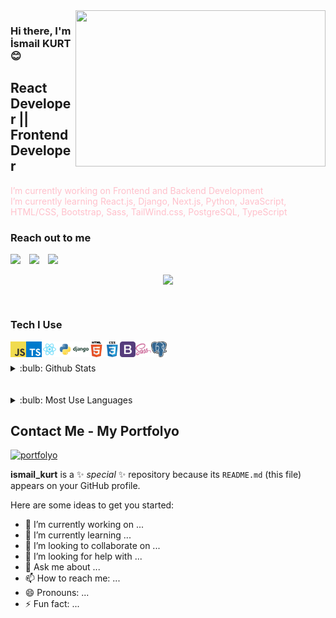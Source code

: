 <img src="https://media.giphy.com/media/K3bwkZeWlBAas/giphy.gif" align="right" width="400" height="250" >

### Hi there,  I'm İsmail KURT :blush: 
 
## React Developer || Frontend Developer

<font color="pink">I’m currently working on Frontend and Backend Development</font>
<br>
<font color="pink">I’m currently learning React.js, Django, Next.js, Python, JavaScript, HTML/CSS, Bootstrap, Sass, TailWind.css, PostgreSQL, TypeScript</font>

### Reach out to me

[<img width="30" src="https://unpkg.com/simple-icons@v8/icons/linkedin.svg" align="left" />][linkedin]
[<img width="30" src="https://unpkg.com/simple-icons@v8/icons/gmail.svg" align="left" />][gmail]
[<img width="30" src="https://unpkg.com/simple-icons@v8/icons/github.svg" align="left" />][github]

<br/>

[linkedin]: https://www.linkedin.com/in/kurtismail/
[github]: https://github.com/kurtismail
[gmail]: ismailkurtlojistik@gmail.com




<p align="center">
  <img src="https://rishavanand.github.io/static/images/greetings.gif" align="center" style="width: 50%" />
</p>
<br/>

### Tech I Use

<img align="left" src="https://raw.githubusercontent.com/github/explore/7456fdff59816d37ef383a6c8f32a26ff7332db2/topics/javascript/javascript.png" width="25" height="25">
<img align="left" src="https://raw.githubusercontent.com/github/explore/7456fdff59816d37ef383a6c8f32a26ff7332db2/topics/typescript/typescript.png" width="25" height="25">
<img align="left" src="https://raw.githubusercontent.com/github/explore/7456fdff59816d37ef383a6c8f32a26ff7332db2/topics/react/react.png" width="25" height="25">
<img align="left" src="https://raw.githubusercontent.com/github/explore/7456fdff59816d37ef383a6c8f32a26ff7332db2/topics/python/python.png" width="25" height="25">
<img align="left" src="https://raw.githubusercontent.com/github/explore/7456fdff59816d37ef383a6c8f32a26ff7332db2/topics/django/django.png" width="25" height="25">
<img align="left" src="https://raw.githubusercontent.com/github/explore/7456fdff59816d37ef383a6c8f32a26ff7332db2/topics/html/html.png" width="25" height="25">
<img align="left" src="https://raw.githubusercontent.com/github/explore/7456fdff59816d37ef383a6c8f32a26ff7332db2/topics/css/css.png" width="25" height="25">
<img align="left" src="https://raw.githubusercontent.com/github/explore/7456fdff59816d37ef383a6c8f32a26ff7332db2/topics/bootstrap/bootstrap.png" width="25" height="25">
<img align="left" src="https://raw.githubusercontent.com/github/explore/7456fdff59816d37ef383a6c8f32a26ff7332db2/topics/sass/sass.png" width="25" height="25">
<img align="left" src="https://raw.githubusercontent.com/github/explore/7456fdff59816d37ef383a6c8f32a26ff7332db2/topics/postgresql/postgresql.png" width="25" height="25">

<br/>
<br/>

<details>
<summary>:bulb: Github Stats</summary>
<img src="https://github-readme-stats.vercel.app/api?username=kurtismail&theme=radical">
</details>
<br>
<br>
<details>
<summary>:bulb: Most Use Languages</summary>
<img src="https://github-readme-stats.vercel.app/api/top-langs/?username=kurtismail&layout=donut-vertical">
</details>

## Contact Me - My Portfolyo

<p align="left">
  <a href="https://portfolyo-dmft80lqa-kurtismail.vercel.app/" target="_blank">
    <img src="https://avatars.githubusercontent.com/u/108272463?s=96&v=4" alt="portfolyo"/>
  </a>


**ismail_kurt** is a ✨ _special_ ✨ repository because its `README.md` (this file) appears on your GitHub profile.

Here are some ideas to get you started:

- 🔭 I’m currently working on ...
- 🌱 I’m currently learning ...
- 👯 I’m looking to collaborate on ...
- 🤔 I’m looking for help with ...
- 💬 Ask me about ...
- 📫 How to reach me: ...
- 😄 Pronouns: ...
- ⚡ Fun fact: ...

